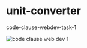 # unit-converter
 code-clause-webdev-task-1

![code clause web dev 1](https://user-images.githubusercontent.com/78687135/207533020-d2e1be70-6b66-4c91-880a-4284cb69e96c.gif)
